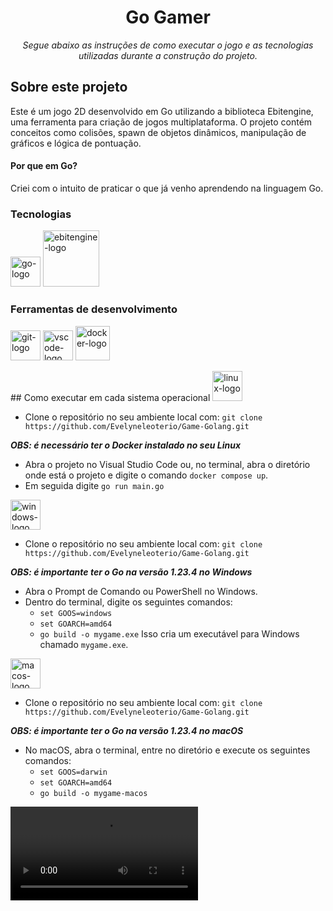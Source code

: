 <h1 align="center">Go Gamer</h1>
<p align="center"><i>Segue abaixo as instruções de como executar o jogo e as tecnologias utilizadas durante a construção do projeto.</i></p>

## Sobre este projeto

Este é um jogo 2D desenvolvido em Go utilizando a biblioteca Ebitengine, uma ferramenta para criação de jogos multiplataforma. O projeto contém conceitos como colisões, spawn de objetos dinâmicos, manipulação de gráficos e lógica de pontuação.

#### Por que em Go?

Criei com o intuito de praticar o que já venho aprendendo na linguagem Go.

### Tecnologias

<p display="inline-block">
  <img width="48" src="https://miro.medium.com/v2/resize:fit:600/1*i2skbfmDsHayHhqPfwt6pA.png" alt="go-logo"/>

  <img width="90" src="https://ebitengine.org/images/share.png" alt="ebitengine-logo"/>
</p>

### Ferramentas de desenvolvimento
<p>
 <img width="48" src="https://img.icons8.com/?size=100&id=20906&format=png&color=000000" alt="git-logo"/>

 <img width="48" src="https://img.icons8.com/?size=100&id=0OQR1FYCuA9f&format=png&color=000000" alt="vscode-logo"/>

 <img width="55" src="https://img.icons8.com/?size=100&id=22813&format=png&color=000000" alt="docker-logo"/>
</p>
## Como executar em cada sistema operacional

<img width="48" src="https://img.icons8.com/?size=100&id=17842&format=png&color=000000" alt="linux-logo"/>

- Clone o repositório no seu ambiente local com: `git clone https://github.com/Evelyneleoterio/Game-Golang.git`

**_OBS: é necessário ter o Docker instalado no seu Linux_**

- Abra o projeto no Visual Studio Code ou, no terminal, abra o diretório onde está o projeto e digite o comando `docker compose up`.
- Em seguida digite `go run main.go`
<img width="48" src="https://img.icons8.com/?size=100&id=gXoJoyTtYXFg&format=png&color=000000" alt="windows-logo"/>

- Clone o repositório no seu ambiente local com: `git clone https://github.com/Evelyneleoterio/Game-Golang.git`

**_OBS: é importante ter o Go na versão 1.23.4 no Windows_**

- Abra o Prompt de Comando ou PowerShell no Windows.
- Dentro do terminal, digite os seguintes comandos:
  - `set GOOS=windows`
  - `set GOARCH=amd64`
  - `go build -o mygame.exe`
    Isso cria um executável para Windows chamado `mygame.exe`.

<img width="48" src="https://img.icons8.com/?size=100&id=uoRwwh0lz3Jp&format=png&color=000000" alt="macos-logo"/>

- Clone o repositório no seu ambiente local com: `git clone https://github.com/Evelyneleoterio/Game-Golang.git`

**_OBS: é importante ter o Go na versão 1.23.4 no macOS_**

- No macOS, abra o terminal, entre no diretório e execute os seguintes comandos:
  - `set GOOS=darwin`
  - `set GOARCH=amd64`
  - `go build -o mygame-macos`

<video controls>
  <source src="assets/video.webm" type="video/webm">
  Seu navegador não suporta o formato de vídeo.
</video>


